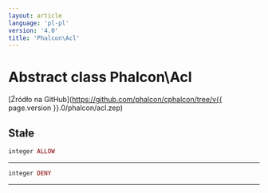 ```yaml
---
layout: article
language: 'pl-pl'
version: '4.0'
title: 'Phalcon\Acl'
---
```

# Abstract class **Phalcon\Acl**

[Źródło na GitHub](https://github.com/phalcon/cphalcon/tree/v{{ page.version }}.0/phalcon/acl.zep)

## Stałe

```php
integer ALLOW
```

* * *

```php
integer DENY
```

* * *